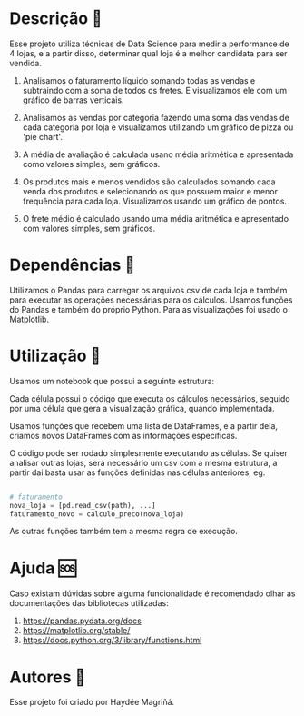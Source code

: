 # Descrição 📜

Esse projeto utiliza técnicas de Data Science para medir a performance de 4 lojas, e a partir disso, determinar qual loja é a melhor candidata para ser vendida.

1. Analisamos o faturamento líquido somando todas as vendas e subtraindo com a soma de todos os fretes. E visualizamos ele com um gráfico de barras verticais.

2. Analisamos as vendas por categoria fazendo uma soma das vendas de cada categoria por loja e visualizamos utilizando um gráfico de pizza ou 'pie chart'.

3. A média de avaliação é calculada usano média aritmética e apresentada como valores simples, sem gráficos.

4. Os produtos mais e menos vendidos são calculados somando cada venda dos produtos e selecionando os que possuem maior e menor frequência para cada loja. Visualizamos usando um gráfico de pontos.

5. O frete médio é calculado usando uma média aritmética e apresentado com valores simples, sem gráficos.

# Dependências 🔧

Utilizamos o Pandas para carregar os arquivos csv de cada loja e também para executar as operações necessárias para os cálculos. Usamos funções do Pandas e também do próprio Python. Para as visualizações foi usado o Matplotlib.

# Utilização 👷

Usamos um notebook que possui a seguinte estrutura:

Cada célula possui o código que executa os cálculos necessários, seguido por uma célula que gera a visualização gráfica, quando implementada.

Usamos funções que recebem uma lista de DataFrames, e a partir dela, criamos novos DataFrames com as informações específicas.

O código pode ser rodado simplesmente executando as células. Se quiser analisar outras lojas, será necessário um csv com a mesma estrutura, a partir dai basta usar as funções definidas nas células anteriores, eg.

```python

# faturamento
nova_loja = [pd.read_csv(path), ...]
faturamento_novo = calculo_preco(nova_loja)
```

As outras funções também tem a mesma regra de execução.

# Ajuda 🆘

Caso existam dúvidas sobre alguma funcionalidade é recomendado olhar as documentações das bibliotecas utilizadas:

1. https://pandas.pydata.org/docs
2. https://matplotlib.org/stable/
3. https://docs.python.org/3/library/functions.html

# Autores 📕

Esse projeto foi criado por Haydée Magriñá.







